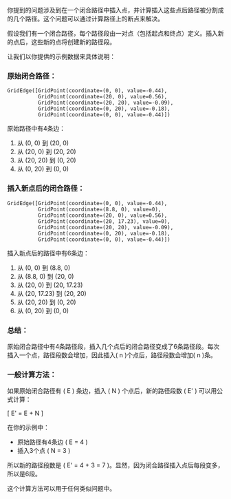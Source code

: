 你提到的问题涉及到在一个闭合路径中插入点，并计算插入这些点后路径被分割成的几个路径。这个问题可以通过计算路径上的断点来解决。

假设我们有一个闭合路径，每个路径段由一对点（包括起点和终点）定义。插入新的点后，这些新的点将创建新的路径段。

让我们以你提供的示例数据来具体说明：

### 原始闭合路径：

```plaintext
GridEdge([GridPoint(coordinate=(0, 0), value=-0.44),
          GridPoint(coordinate=(20, 0), value=0.56),
          GridPoint(coordinate=(20, 20), value=-0.09),
          GridPoint(coordinate=(0, 20), value=-0.18),
          GridPoint(coordinate=(0, 0), value=-0.44)])
```

原始路径中有4条边：
1. 从 (0, 0) 到 (20, 0)
2. 从 (20, 0) 到 (20, 20)
3. 从 (20, 20) 到 (0, 20)
4. 从 (0, 20) 到 (0, 0)

### 插入新点后的闭合路径：

```plaintext
GridEdge([GridPoint(coordinate=(0, 0), value=-0.44),
          GridPoint(coordinate=(8.8, 0), value=0),
          GridPoint(coordinate=(20, 0), value=0.56),
          GridPoint(coordinate=(20, 17.23), value=0),
          GridPoint(coordinate=(20, 20), value=-0.09),
          GridPoint(coordinate=(0, 20), value=-0.18),
          GridPoint(coordinate=(0, 0), value=-0.44)])
```

插入新点后的路径中有6条边：
1. 从 (0, 0) 到 (8.8, 0)
2. 从 (8.8, 0) 到 (20, 0)
3. 从 (20, 0) 到 (20, 17.23)
4. 从 (20, 17.23) 到 (20, 20)
5. 从 (20, 20) 到 (0, 20)
6. 从 (0, 20) 到 (0, 0)

### 总结：

原始闭合路径中有4条路径段，插入几个点后的闭合路径变成了6条路径段。每次插入一个点，路径段数会增加，因此插入\( n \)个点后，路径段数会增加\( n \)条。

### 一般计算方法：

如果原始闭合路径有 \( E \) 条边，插入 \( N \) 个点后，新的路径段数 \( E' \) 可以用公式计算：

\[ E' = E + N \]

在你的示例中：

- 原始路径有4条边 \( E = 4 \)
- 插入3个点 \( N = 3 \)

所以新的路径段数是 \( E' = 4 + 3 = 7 \)。显然，因为闭合路径插入点后每段变多，所以是6段。 

这个计算方法可以用于任何类似问题中。